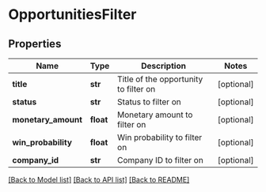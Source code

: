 # OpportunitiesFilter


## Properties
Name | Type | Description | Notes
------------ | ------------- | ------------- | -------------
**title** | **str** | Title of the opportunity to filter on | [optional] 
**status** | **str** | Status to filter on | [optional] 
**monetary_amount** | **float** | Monetary amount to filter on | [optional] 
**win_probability** | **float** | Win probability to filter on | [optional] 
**company_id** | **str** | Company ID to filter on | [optional] 

[[Back to Model list]](../../README.md#documentation-for-models) [[Back to API list]](../../README.md#documentation-for-api-endpoints) [[Back to README]](../../README.md)


